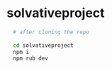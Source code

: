 # solvativeproject
 
```bash
  # after cloning the repo
  
  cd solvativeproject
  npm i
  npm rub dev
